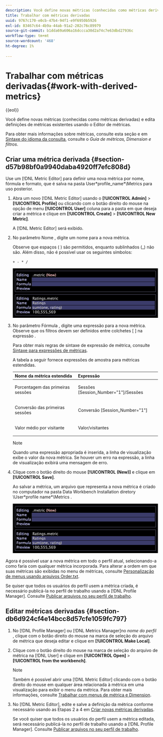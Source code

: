 ```yaml
---
description: Você define novas métricas (conhecidas como métricas derivadas) e edita definições de métricas existentes usando o Editor de métricas.
title: Trabalhar com métricas derivadas
uuid: 9767c170-e0cb-47b4-94f1-e9f6950b5926
exl-id: 83467c64-4b9a-44ab-91a2-202c76c89979
source-git-commit: b1dda69a606a16dccca30d2a74c7e63dbd27936c
workflow-type: tm+mt
source-wordcount: '468'
ht-degree: 1%

---
```


# Trabalhar com métricas derivadas{#work-with-derived-metrics}

{{eol}}

Você define novas métricas (conhecidas como métricas derivadas) e edita definições de métricas existentes usando o Editor de métricas.

Para obter mais informações sobre métricas, consulte esta seção e em [Sintaxe do idioma da consulta](../../../../home/c-get-started/c-qry-lang-syntx/c-qry-lang-syntx.md#concept-15d1d3f5164a47d49468c5acb7299d9f), consulte o *Guia de métricas, Dimension e filtros*.

## Criar uma métrica derivada {#section-d57b98bf0a9940daba4920ff7efc808d}

Use um [!DNL Metric Editor] para definir uma nova métrica por nome, fórmula e formato, que é salva na pasta User\*profile_name*\Metrics para uso posterior.

1. Abra um novo [!DNL Metric Editor] usando o **[!UICONTROL Admin]** > **[!UICONTROL Profile]** ou clicando com o botão direito do mouse na opção de menu **[!UICONTROL User]** coluna para a pasta em que deseja criar a métrica e clique em **[!UICONTROL Create]** > **[!UICONTROL New Metric]**.

   A [!DNL Metric Editor] será exibido.

1. No parâmetro Nome , digite um nome para a nova métrica.

   Observe que espaços ( ) são permitidos, enquanto sublinhados (_) não são. Além disso, não é possível usar os seguintes símbolos:

   `+ - * /`

   ![](assets/vis_MetricEditor_NewAndEditing.png)

1. No parâmetro Fórmula , digite uma expressão para a nova métrica. Observe que os filtros devem ser definidos entre colchetes [ ] na expressão .

   Para obter mais regras de sintaxe de expressão de métrica, consulte [Sintaxe para expressões de métricas](../../../../home/c-get-started/c-qry-lang-syntx/c-syntx-mtrc-exp.md#concept-bbf440a0307549e088df491b51b51d66).

   A tabela a seguir fornece expressões de amostra para métricas estendidas.

   <table id="table_ED77997FC08F492490DCAC3C4153781C"> 
   <thead> 
   <tr> 
      <th colname="col1" class="entry"> Nome da métrica estendida </th> 
      <th colname="col2" class="entry"> Expressão </th> 
   </tr>
   </thead>
   <tbody> 
   <tr> 
      <td colname="col1"> <p>Porcentagem das primeiras sessões </p> </td> 
      <td colname="col2"> <p><span class="filepath"> Sessões [Session_Number="1"]/Sessões</span> </p> </td> 
   </tr> 
   <tr> 
      <td colname="col1"> <p>Conversão das primeiras sessões </p> </td> 
      <td colname="col2"> <p><span class="filepath"> Conversão [Session_Number="1"]</span> </p> </td> 
   </tr> 
   <tr> 
      <td colname="col1"> <p>Valor médio por visitante </p> </td> 
      <td colname="col2"> <p><span class="filepath"> Valor/visitantes</span> </p> </td> 
   </tr> 
   </tbody> 
   </table>

   >[!NOTE]
   >
   >Quando uma expressão apropriada é inserida, a linha de visualização exibe o valor da nova métrica. Se houver um erro na expressão, a linha de visualização exibirá uma mensagem de erro.

1. Clique com o botão direito do mouse **[!UICONTROL (New)]** e clique em **[!UICONTROL Save]**.

   Ao salvar a métrica, um arquivo que representa a nova métrica é criado no computador na pasta Data Workbench Installation diretory \User\*profile name*\Metrics .

   ![](assets/vis_MetricEditor_NewAndEditing.png)

Agora é possível usar a nova métrica em todo o perfil atual, selecionando-a como faria com qualquer métrica incorporada. Para alterar a ordem em que suas métricas são exibidas no menu de métricas, consulte [Personalização de menus usando arquivos Order.txt](../../../../home/c-get-started/c-intf-anlys-ftrs/c-ctm-menus/t-cstm-menus-ordr-files.md#task-a391800a8dd444deb3e1516d5189f999).

Se quiser que todos os usuários do perfil usem a métrica criada, é necessário publicá-la no perfil de trabalho usando a [!DNL Profile Manager]. Consulte [Publicar arquivos no seu perfil de trabalho](../../../../home/c-get-started/c-admin-intrf/c-prof-mgr/t-pub-files-wkg-prof.md#task-a0106e010c834d16bd60eef4721b6af9).

## Editar métricas derivadas {#section-db6d924cf4e14bcc8d57cfe1059fc797}

1. No [!DNL Profile Manager] ou [!DNL Metrics Manager]no *nome do perfil* , clique com o botão direito do mouse na marca de seleção do arquivo de métrica que deseja editar e clique em **[!UICONTROL Make Local]**.
1. Clique com o botão direito do mouse na marca de seleção do arquivo de métrica na [!DNL User] e clique em **[!UICONTROL Open]** > **[!UICONTROL from the workbench]**.

   >[!NOTE]
   >
   >Também é possível abrir uma [!DNL Metric Editor] clicando com o botão direito do mouse em qualquer área relacionada à métrica em uma visualização para exibir o menu da métrica. Para obter mais informações, consulte [Trabalhar com menus de métrica e Dimension](../../../../home/c-get-started/c-vis/c-met-dim-menus.md#concept-50f07ae47c3e4f94ad7d3d7f8293ccac).

1. No [!DNL Metric Editor], edite e salve a definição da métrica conforme necessário usando as Etapas 2 a 4 em [Criar novas métricas derivadas](../../../../home/c-get-started/c-admin-intrf/c-prof-mgr/c-drvd-mtrcs.md#section-d57b98bf0a9940daba4920ff7efc808d).

   Se você quiser que todos os usuários do perfil usem a métrica editada, será necessário publicá-la no perfil de trabalho usando a [!DNL Profile Manager]. Consulte [Publicar arquivos no seu perfil de trabalho](../../../../home/c-get-started/c-admin-intrf/c-prof-mgr/t-pub-files-wkg-prof.md#task-a0106e010c834d16bd60eef4721b6af9).
